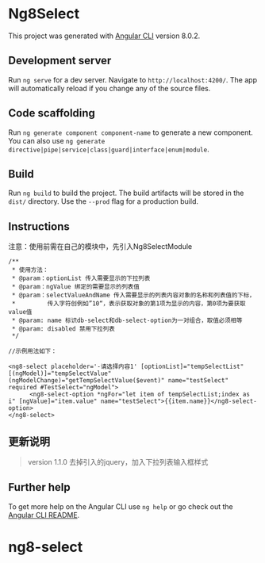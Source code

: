 # Ng8Select

This project was generated with [Angular CLI](https://github.com/angular/angular-cli) version 8.0.2.

## Development server

Run `ng serve` for a dev server. Navigate to `http://localhost:4200/`. The app will automatically reload if you change any of the source files.

## Code scaffolding

Run `ng generate component component-name` to generate a new component. You can also use `ng generate directive|pipe|service|class|guard|interface|enum|module`.

## Build

Run `ng build` to build the project. The build artifacts will be stored in the `dist/` directory. Use the `--prod` flag for a production build.

## Instructions

注意：使用前需在自己的模块中，先引入Ng8SelectModule

```
/**
 * 使用方法：
 * @param：optionList 传入需要显示的下拉列表
 * @param：ngValue 绑定的需要显示的列表值
 * @param：selectValueAndName 传入需要显示的列表内容对象的名称和列表值的下标，
 *         传入字符创例如”10“，表示获取对象的第1项为显示的内容，第0项为要获取value值
 * @param: name 标识db-select和db-select-option为一对组合，取值必须相等
 * @param: disabled 禁用下拉列表
 */

//示例用法如下：

<ng8-select placeholder='-请选择内容1' [optionList]="tempSelectList" [(ngModel)]="tempSelectValue" (ngModelChange)="getTempSelectValue($event)" name="testSelect" required #TestSelect="ngModel">
      <ng8-select-option *ngFor="let item of tempSelectList;index as i" [ngValue]="item.value" name="testSelect">{{item.name}}</ng8-select-option>
</ng8-select>
```

## 更新说明
> version 1.1.0
去掉引入的jquery，加入下拉列表输入框样式




## Further help

To get more help on the Angular CLI use `ng help` or go check out the [Angular CLI README](https://github.com/angular/angular-cli/blob/master/README.md).
# ng8-select
